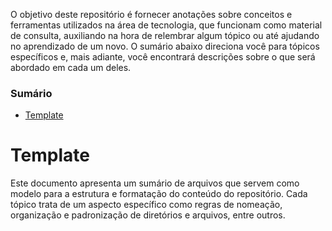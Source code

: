 O objetivo deste repositório é fornecer anotações sobre conceitos e ferramentas utilizados na área de tecnologia, que funcionam como material de consulta, auxiliando na hora de relembrar algum tópico ou até ajudando no aprendizado de um novo. O sumário abaixo direciona você para tópicos específicos e, mais adiante, você encontrará descrições sobre o que será abordado em cada um deles.

### Sumário

- [Template](./1-template/1-template.md)

# Template

Este documento apresenta um sumário de arquivos que servem como modelo para a estrutura e formatação do conteúdo do repositório. Cada tópico trata de um aspecto específico como regras de nomeação, organização e padronização de diretórios e arquivos, entre outros.